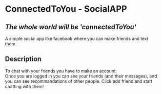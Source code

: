 # ConnectedToYou - SocialAPP
## _The whole world will be 'connectedToYou'_
A simple social app like facebook where you can make friends and text them.

## Description
To chat with your friends you have to make an account.\
Once you are logged in you can see your friends (and their messages), and you can see recommandations of other people. Click add friend and start chatting with them!
